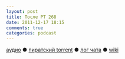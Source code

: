 ```yaml
---
layout: post
title: После РТ 268
date: 2011-12-17 18:15
comments: true
categories: podcast
---
```

[аудио](http://cdn.radio-t.com/rt268post.mp3) ● [пиратский torrent](http://pirates.radio-t.com/torrents/rt268post.mp3.torrent) ● [лог чата](http://chat.radio-t.com/logs/radio-t-268.html) ● [wiki](http://wiki.radio-t.com/%D0%9F%D0%BE%D1%81%D0%BB%D0%B5_%D0%A0%D0%A2_268)<audio src="http://cdn.radio-t.com/rt268post.mp3" preload="none">
